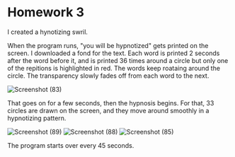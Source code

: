 # Homework 3

I created a hynotizing swril. 

When the program runs, "you will be hypnotized" gets printed on the screen. I downloaded a fond for the text. Each word is printed 2 seconds after the word before it, and is printed 36 times around a circle but only one of the repitions is highlighted in red. The words keep roataing around the circle. The transparency slowly fades off from each word to the next. 

![Screenshot (83)](https://user-images.githubusercontent.com/38201407/114379818-5350b880-9b9a-11eb-8d70-fc0cf75d1d17.png)

That goes on for a few seconds, then the hypnosis begins. For that, 33 circles are drawn on the screen, and they move around smoothly in a hypnotizing pattern. 

![Screenshot (89)](https://user-images.githubusercontent.com/38201407/114381116-ceff3500-9b9b-11eb-9782-e877122d99ad.png)
![Screenshot (88)](https://user-images.githubusercontent.com/38201407/114381119-cf97cb80-9b9b-11eb-9f6e-a888ec809df9.png)
![Screenshot (85)](https://user-images.githubusercontent.com/38201407/114381122-d0c8f880-9b9b-11eb-8400-eeacb476056e.png)

The program starts over every 45 seconds.
